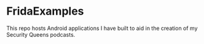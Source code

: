 # FridaExamples
This repo hosts Android applications I have built to aid in the creation of my Security Queens podcasts.

